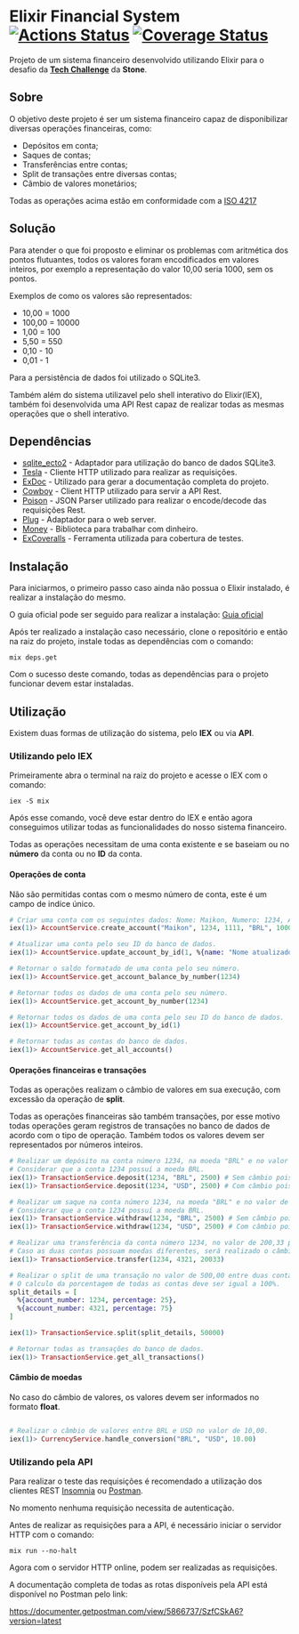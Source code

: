 # Elixir Financial System [![Actions Status](https://github.com/maikkkko1/elixir-financial-system/workflows/Build%20and%20Test/badge.svg)](https://github.com/maikkkko1/elixir-financial-system/actions) [![Coverage Status](https://coveralls.io/repos/github/maikkkko1/elixir-financial-system/badge.svg?branch=master)](https://coveralls.io/github/maikkkko1/elixir-financial-system?branch=master)

Projeto de um sistema financeiro desenvolvido utilizando Elixir para o desafio da [**Tech Challenge**]( https://github.com/stone-payments/tech-challenge) da **Stone**.

## Sobre

O objetivo deste projeto é ser um sistema financeiro capaz de disponibilizar diversas operações financeiras, como:

* Depósitos em conta;
* Saques de contas;
* Transferências entre contas;
* Split de transações entre diversas contas;
* Cãmbio de valores monetários;

Todas as operações acima estão em conformidade com a [ISO 4217](https://pt.wikipedia.org/wiki/ISO_4217)

## Solução

Para atender o que foi proposto e eliminar os problemas com aritmética dos pontos flutuantes, todos os valores foram encodificados em valores inteiros, por exemplo a representação do valor 10,00 seria 1000, sem os pontos.

Exemplos de como os valores são representados:

* 10,00 = 1000
* 100,00 = 10000
* 1,00 = 100
* 5,50 = 550
* 0,10 - 10
* 0,01 - 1

Para a persistência de dados foi utilizado o SQLite3.

Também além do sistema utilizavel pelo shell interativo do Elixir(IEX), também foi desenvolvida uma API Rest capaz de realizar todas as mesmas operações que o shell interativo.

## Dependências

* [sqlite_ecto2](https://github.com/elixir-sqlite/sqlite_ecto2) - Adaptador para utilização do banco de dados SQLite3.
* [Tesla](https://github.com/teamon/tesla) - Cliente HTTP utilizado para realizar as requisições.
* [ExDoc](https://github.com/elixir-lang/ex_doc) - Utilizado para gerar a documentação completa do projeto.
* [Cowboy](https://github.com/ninenines/cowboy) - Client HTTP utilizado para servir a API Rest.
* [Poison](https://github.com/devinus/poison) - JSON Parser utilizado para realizar o encode/decode das requisições Rest.
* [Plug](https://github.com/elixir-plug/plug) - Adaptador para o web server.
* [Money](https://github.com/elixirmoney/money) - Biblioteca para trabalhar com dinheiro.
* [ExCoveralls](https://github.com/parroty/excoveralls) - Ferramenta utilizada para cobertura de testes.

## Instalação

Para iniciarmos, o primeiro passo caso ainda não possua o Elixir instalado, é realizar a instalação do mesmo.

O guia oficial pode ser seguido para realizar a instalação: [Guia oficial](https://elixir-lang.org/install.html)

Após ter realizado a instalação caso necessário, clone o repositório e então na raiz do projeto, instale todas as dependências com o comando:

```
mix deps.get
```

Com o sucesso deste comando, todas as dependências para o projeto funcionar devem estar instaladas.

## Utilização

Existem duas formas de utilização do sistema, pelo **IEX** ou via **API**.

### Utilizando pelo IEX

Primeiramente abra o terminal na raiz do projeto e acesse o IEX com o comando: 

```iex -S mix```

Após esse comando, você deve estar dentro do IEX e então agora conseguimos utilizar todas as funcionalidades do nosso sistema financeiro.

Todas as operações necessitam de uma conta existente e se baseiam ou no **número** da conta ou no **ID** da conta.

#### Operações de conta 

Não são permitidas contas com o mesmo número de conta, este é um campo de indíce único.

```elixir
# Criar uma conta com os seguintes dados: Nome: Maikon, Numero: 1234, Agência: 1111, Moeda: BRL e Saldo: 10,00.
iex(1)> AccountService.create_account("Maikon", 1234, 1111, "BRL", 1000)

# Atualizar uma conta pelo seu ID do banco de dados.
iex(1)> AccountService.update_account_by_id(1, %{name: "Nome atualizado", currency: "USD"})

# Retornar o saldo formatado de uma conta pelo seu número.
iex(1)> AccountService.get_account_balance_by_number(1234)

# Retornar todos os dados de uma conta pelo seu número.
iex(1)> AccountService.get_account_by_number(1234)

# Retornar todos os dados de uma conta pelo seu ID do banco de dados.
iex(1)> AccountService.get_account_by_id(1)

# Retornar todas as contas do banco de dados.
iex(1)> AccountService.get_all_accounts()
```

#### Operações financeiras e transações 

Todas as operações realizam o câmbio de valores em sua execução, com excessão da operação de **split**.

Todas as operações financeiras são também transações, por esse motivo todas operações geram registros de transações no banco de dados de acordo com o tipo de operação. Também todos os valores devem ser representados por números inteiros.

```elixir
# Realizar um depósito na conta número 1234, na moeda "BRL" e no valor de 25,00. 
# Considerar que a conta 1234 possuí a moeda BRL.
iex(1)> TransactionService.deposit(1234, "BRL", 2500) # Sem câmbio pois a moeda é a mesma da conta.
iex(1)> TransactionService.deposit(1234, "USD", 2500) # Com câmbio pois a moeda é diferente da conta.

# Realizar um saque na conta número 1234, na moeda "BRL" e no valor de 12,50.
# Considerar que a conta 1234 possuí a moeda BRL.
iex(1)> TransactionService.withdraw(1234, "BRL", 2500) # Sem câmbio pois a moeda é a mesma da conta.
iex(1)> TransactionService.withdraw(1234, "USD", 2500) # Com câmbio pois a moeda é diferente da conta.

# Realizar uma transferência da conta número 1234, no valor de 200,33 para a conta número 4321.
# Caso as duas contas possuam moedas diferentes, será realizado o câmbio dos valores antes da efetivação.
iex(1)> TransactionService.transfer(1234, 4321, 20033)

# Realizar o split de uma transação no valor de 500,00 entre duas contas.
# O calculo da porcentagem de todas as contas deve ser igual a 100%.
split_details = [
  %{account_number: 1234, percentage: 25},
  %{account_number: 4321, percentage: 75}
]

iex(1)> TransactionService.split(split_details, 50000)

# Retornar todas as transações do banco de dados.
iex(1)> TransactionService.get_all_transactions()
```

#### Câmbio de moedas

No caso do câmbio de valores, os valores devem ser informados no formato **float**.

```elixir

# Realizar o câmbio de valores entre BRL e USD no valor de 10,00.
iex(1)> CurrencyService.handle_conversion("BRL", "USD", 10.00)
```

### Utilizando pela API

Para realizar o teste das requisições é recomendado a utilização dos clientes REST [Insomnia](https://insomnia.rest/) ou [Postman](https://www.postman.com/).

No momento nenhuma requisição necessita de autenticação.

Antes de realizar as requisições para a API, é necessário iniciar o servidor HTTP com o comando:

```
mix run --no-halt
```

Agora com o servidor HTTP online, podem ser realizadas as requisições.

A documentação completa de todas as rotas disponíveis pela API está disponível no Postman pelo link:

https://documenter.getpostman.com/view/5866737/SzfCSkA6?version=latest
